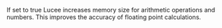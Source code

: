 If set to true Lucee increases memory size for arithmetic operations and numbers. 
			This improves the accuracy of floating point calculations.